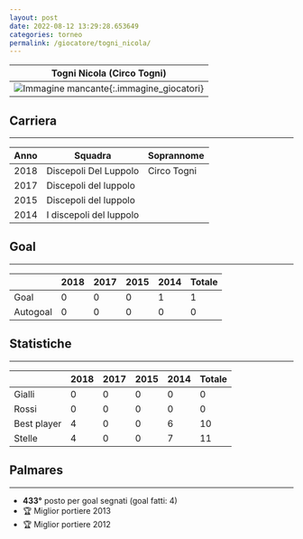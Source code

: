 ```yaml
---
layout: post
date: 2022-08-12 13:29:28.653649
categories: torneo
permalink: /giocatore/togni_nicola/
---
```

<link rel='stylesheets' href='./../assets/giocatori.css'>

| Togni Nicola (Circo Togni) |
|:-----:|
| ![Immagine mancante]('./../../assets/giocatori/togni_nicola.png){:.immagine_giocatori} |


## Carriera
----

|Anno|Squadra|Soprannome|
|:---:|---|---|
|2018|Discepoli Del Luppolo|Circo Togni|
|2017|Discepoli del luppolo||
|2015|Discepoli del luppolo||
|2014|I discepoli del luppolo||


## Goal
----

| |2018|2017|2015|2014| Totale |
|---|---|---|---|---|---|
|Goal|0|0|0|1|1|
|Autogoal|0|0|0|0|0|


## Statistiche
----

| |2018|2017|2015|2014| Totale |
|---|---|---|---|---|---|
|Gialli|0|0|0|0|0|
|Rossi|0|0|0|0|0|
|Best player|4|0|0|6|10|
|Stelle|4|0|0|7|11|


## Palmares
----

- **433°** posto per goal segnati (goal fatti: 4)
- 🏆 Miglior portiere 2013
- 🏆 Miglior portiere 2012
